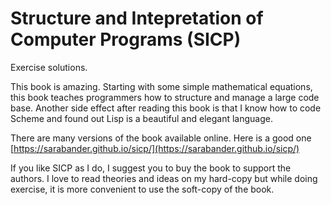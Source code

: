 # Structure and Intepretation of Computer Programs (SICP)

Exercise solutions.

This book is amazing. Starting with some simple mathematical equations, 
this book teaches programmers how to structure and manage a large code base.
Another side effect after reading this book is that 
I know how to code Scheme and found out Lisp is a beautiful and elegant language.

There are many versions of the book available online.
Here is a good one [https://sarabander.github.io/sicp/](https://sarabander.github.io/sicp/)

If you like SICP as I do, I suggest you to buy the book to support the authors.
I love to read theories and ideas on my hard-copy but while doing exercise, 
it is more convenient to use the soft-copy of the book.

